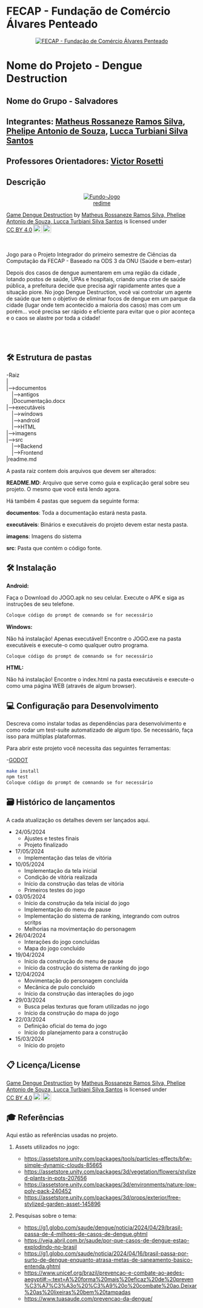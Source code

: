 # FECAP - Fundação de Comércio Álvares Penteado

<p align="center">
<a href= "https://www.fecap.br/"><img src="https://encrypted-tbn0.gstatic.com/images?q=tbn:ANd9GcRhZPrRa89Kma0ZZogxm0pi-tCn_TLKeHGVxywp-LXAFGR3B1DPouAJYHgKZGV0XTEf4AE&usqp=CAU" alt="FECAP - Fundação de Comércio Álvares Penteado" border="0"></a>
</p>

# Nome do Projeto - Dengue Destruction

## Nome do Grupo - Salvadores

## Integrantes: <a href="https://www.linkedin.com/in/victorbarq/">Matheus Rossaneze Ramos Silva</a>, <a href="https://www.linkedin.com/in/victorbarq/">Phelipe Antonio de Souza</a>, <a href="https://www.linkedin.com/in/victorbarq/">Lucca Turbiani Silva Santos</a>

## Professores Orientadores: <a href="https://www.linkedin.com/in/victorbarq/">Victor Rosetti</a>

## Descrição

<p align="center">
<a href="https://ibb.co/9ssDmpZ"><img src="https://i.ibb.co/KFFPc5K/Fundo-Jogo.jpg" alt="Fundo-Jogo" border="0"></a><br /><a target='_blank' href='https://pt-br.imgbb.com/'>redime</a><br />
<p xmlns:cc="http://creativecommons.org/ns#" xmlns:dct="http://purl.org/dc/terms/"><a property="dct:title" rel="cc:attributionURL" href="https://github.com/2024-1-MCC1/Projeto13/tree/main">Game Dengue Destruction</a> by <a rel="cc:attributionURL dct:creator" property="cc:attributionName" href="https://github.com/RossanezeMatheus">Matheus Rossaneze Ramos Silva, Phelipe Antonio de Souza, Lucca Turbiani Silva Santos</a> is licensed under <a href="https://creativecommons.org/licenses/by/4.0/?ref=chooser-v1" target="_blank" rel="license noopener noreferrer" style="display:inline-block;">CC BY 4.0<img style="height:22px!important;margin-left:3px;vertical-align:text-bottom;" src="https://mirrors.creativecommons.org/presskit/icons/cc.svg?ref=chooser-v1" alt=""><img style="height:22px!important;margin-left:3px;vertical-align:text-bottom;" src="https://mirrors.creativecommons.org/presskit/icons/by.svg?ref=chooser-v1" alt=""></a></p>
</p>



<br><br>
Jogo para o Projeto Integrador do primeiro semestre de Ciências da Computação da FECAP - Baseado na ODS 3 da ONU (Saúde e bem-estar)
<br>

Depois dos casos de dengue aumentarem em uma região da cidade , lotando postos de saúde, UPAs e hospitais, criando uma crise de saúde pública, a prefeitura decide que precisa agir rapidamente antes que a situação piore. No jogo Dengue Destruction, você vai controlar um agente de saúde que tem o objetivo de eliminar focos de dengue em um parque da cidade (lugar onde tem acontecido a maioria dos casos) mas com um porém... você precisa ser rápido e eficiente para evitar que o pior aconteça e o caos se alastre por toda a cidade!
<br><br>
<br><br>

## 🛠 Estrutura de pastas

-Raiz<br>
|<br>
|-->documentos<br>
  &emsp;|-->antigos<br>
  &emsp;|Documentação.docx<br>
|-->executáveis<br>
  &emsp;|-->windows<br>
  &emsp;|-->android<br>
  &emsp;|-->HTML<br>
|-->imagens<br>
|-->src<br>
  &emsp;|-->Backend<br>
  &emsp;|-->Frontend<br>
|readme.md<br>

A pasta raiz contem dois arquivos que devem ser alterados:

<b>README.MD</b>: Arquivo que serve como guia e explicação geral sobre seu projeto. O mesmo que você está lendo agora.

Há também 4 pastas que seguem da seguinte forma:

<b>documentos</b>: Toda a documentação estará nesta pasta.

<b>executáveis</b>: Binários e executáveis do projeto devem estar nesta pasta.

<b>imagens</b>: Imagens do sistema

<b>src</b>: Pasta que contém o código fonte.

## 🛠 Instalação

<b>Android:</b>

Faça o Download do JOGO.apk no seu celular.
Execute o APK e siga as instruções de seu telefone.

```sh
Coloque código do prompt de comnando se for necessário
```

<b>Windows:</b>

Não há instalação! Apenas executável!
Encontre o JOGO.exe na pasta executáveis e execute-o como qualquer outro programa.

```sh
Coloque código do prompt de comnando se for necessário
```

<b>HTML:</b>

Não há instalação!
Encontre o index.html na pasta executáveis e execute-o como uma página WEB (através de algum browser).

## 💻 Configuração para Desenvolvimento

Descreva como instalar todas as dependências para desenvolvimento e como rodar um test-suite automatizado de algum tipo. Se necessário, faça isso para múltiplas plataformas.

Para abrir este projeto você necessita das seguintes ferramentas:

-<a href="https://godotengine.org/download">GODOT</a>

```sh
make install
npm test
Coloque código do prompt de comnando se for necessário
```

## 🗃 Histórico de lançamentos

A cada atualização os detalhes devem ser lançados aqui.
* 24/05/2024
    * Ajustes e testes finais
    * Projeto finalizado
* 17/05/2024
    * Implementação das telas de vitória
* 10/05/2024
    * Implementação da tela inicial
    * Condição de vitória realizada
    * Início da construção das telas de vitória
    * Primeiros testes do jogo
* 03/05/2024
    * Início da construção da tela inicial do jogo
    * Implementação do menu de pause
    * Implementação do sistema de ranking, integrando com outros scritps
    * Melhorias na movimentação do personagem
* 26/04/2024
    * Interações do jogo concluídas
    * Mapa do jogo concluído
* 19/04/2024
    * Início da construção do menu de pause
    * Início da costrução do sistema de ranking do jogo
* 12/04/2024
    * Movimentação do personagem concluída 
    * Mecânica de pulo concluído
    * Início da construção das interações do jogo
* 29/03/2024
    * Busca pelas texturas que foram utilizadas no jogo
    * Início da construção do mapa do jogo
* 22/03/2024
    * Definição oficial do tema do jogo
    * Início do planejamento para a construção 
* 15/03/2024
    * Início do projeto

## 📋 Licença/License
<p xmlns:cc="http://creativecommons.org/ns#" xmlns:dct="http://purl.org/dc/terms/"><a property="dct:title" rel="cc:attributionURL" href="https://github.com/2024-1-MCC1/Projeto13/tree/main">Game Dengue Destruction</a> by <a rel="cc:attributionURL dct:creator" property="cc:attributionName" href="https://github.com/RossanezeMatheus">Matheus Rossaneze Ramos Silva, Phelipe Antonio de Souza, Lucca Turbiani Silva Santos</a> is licensed under <a href="https://creativecommons.org/licenses/by/4.0/?ref=chooser-v1" target="_blank" rel="license noopener noreferrer" style="display:inline-block;">CC BY 4.0<img style="height:22px!important;margin-left:3px;vertical-align:text-bottom;" src="https://mirrors.creativecommons.org/presskit/icons/cc.svg?ref=chooser-v1" alt=""><img style="height:22px!important;margin-left:3px;vertical-align:text-bottom;" src="https://mirrors.creativecommons.org/presskit/icons/by.svg?ref=chooser-v1" alt=""></a></p>
</p>

## 🎓 Referências

Aqui estão as referências usadas no projeto.
1. Assets utilizados no jogo:
   - https://assetstore.unity.com/packages/tools/particles-effects/bfw-simple-dynamic-clouds-85665
   - https://assetstore.unity.com/packages/3d/vegetation/flowers/stylized-plants-in-pots-207656
   - https://assetstore.unity.com/packages/3d/environments/nature-low-poly-pack-240452
   - https://assetstore.unity.com/packages/3d/props/exterior/free-stylized-garden-asset-145896

2. Pesquisas sobre o tema:
   - https://g1.globo.com/saude/dengue/noticia/2024/04/29/brasil-passa-de-4-milhoes-de-casos-de-dengue.ghtml
   - https://veja.abril.com.br/saude/por-que-casos-de-dengue-estao-explodindo-no-brasil
   - https://g1.globo.com/saude/noticia/2024/04/16/brasil-passa-por-surto-de-dengue-enquanto-atrasa-metas-de-saneamento-basico-entenda.ghtml
   - https://www.unicef.org/brazil/prevencao-e-combate-ao-aedes-aegypti#:~:text=A%20forma%20mais%20eficaz%20de%20preven%C3%A7%C3%A3o%20%C3%A9%20o%20combate%20ao,Deixar%20as%20lixeiras%20bem%20tampadas
   - https://www.tuasaude.com/prevencao-da-dengue/
